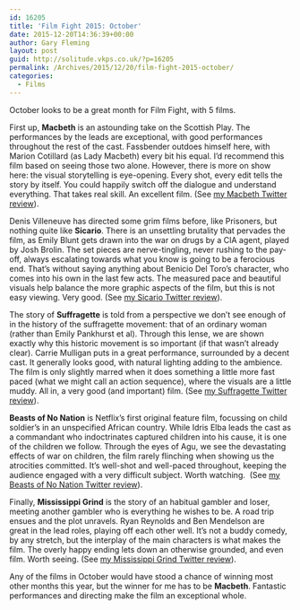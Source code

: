 ```yaml
---
id: 16205
title: 'Film Fight 2015: October'
date: 2015-12-20T14:36:39+00:00
author: Gary Fleming
layout: post
guid: http://solitude.vkps.co.uk/?p=16205
permalink: /Archives/2015/12/20/film-fight-2015-october/
categories:
  - Films
---
```

October looks to be a great month for Film Fight, with 5 films.

First up, **Macbeth** is an astounding take on the Scottish Play. The performances by the leads are exceptional, with good performances throughout the rest of the cast. Fassbender outdoes himself here, with Marion Cotillard (as Lady Macbeth) every bit his equal. I&#8217;d recommend this film based on seeing those two alone. However, there is more on show here: the visual storytelling is eye-opening. Every shot, every edit tells the story by itself. You could happily switch off the dialogue and understand everything. That takes real skill. An excellent film. (See [my Macbeth Twitter review](https://twitter.com/garyfleming/status/653617825785974784)).

Denis Villeneuve has directed some grim films before, like Prisoners, but nothing quite like **Sicario**. There is an unsettling brutality that pervades the film, as Emily Blunt gets drawn into the war on drugs by a CIA agent, played by Josh Brolin. The set pieces are nerve-tingling, never rushing to the pay-off, always escalating towards what you know is going to be a ferocious end. That&#8217;s without saying anything about Benicio Del Toro&#8217;s character, who comes into his own in the last few acts. The measured pace and beautiful visuals help balance the more graphic aspects of the film, but this is not easy viewing. Very good. (See [my Sicario Twitter review](https://twitter.com/garyfleming/status/656189483646349312)).

The story of **Suffragette** is told from a perspective we don&#8217;t see enough of in the history of the suffragette movement: that of an ordinary woman (rather than Emily Pankhurst et al). Through this lense, we are shown exactly why this historic movement is so important (if that wasn&#8217;t already clear). Carrie Mulligan puts in a great performance, surrounded by a decent cast. It generally looks good, with natural lighting adding to the ambience. The film is only slightly marred when it does something a little more fast paced (what we might call an action sequence), where the visuals are a little muddy. All in, a very good (and important) film. (See [my Suffragette Twitter review](https://twitter.com/garyfleming/status/656190162897084417)).

**Beasts of No Nation** is Netflix&#8217;s first original feature film, focussing on child soldier&#8217;s in an unspecified African country. While Idris Elba leads the cast as a commandant who indoctrinates captured children into his cause, it is one of the children we follow. Through the eyes of Agu, we see the devastating effects of war on children, the film rarely flinching when showing us the atrocities committed. It&#8217;s well-shot and well-paced throughout, keeping the audience engaged with a very difficult subject. Worth watching.  (See [my Beasts of No Nation Twitter review](https://twitter.com/garyfleming/status/657267832909144064)).

Finally, **Mississippi Grind** is the story of an habitual gambler and loser, meeting another gambler who is everything he wishes to be. A road trip ensues and the plot unravels. Ryan Reynolds and Ben Mendelson are great in the lead roles, playing off each other well. It&#8217;s not a buddy comedy, by any stretch, but the interplay of the main characters is what makes the film. The overly happy ending lets down an otherwise grounded, and even film. Worth seeing. (See [my Mississippi Grind Twitter review](https://twitter.com/garyfleming/status/659090041378050049)).

Any of the films in October would have stood a chance of winning most other months this year, but the winner for me has to be **Macbeth**. Fantastic performances and directing make the film an exceptional whole.